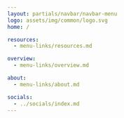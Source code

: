 ```yaml
---
layout: partials/navbar/navbar-menu
logo: assets/img/common/logo.svg
home: /

resources:
  - menu-links/resources.md

overview:
  - menu-links/overview.md

about:
  - menu-links/about.md

socials:
  - ../socials/index.md
---
```


